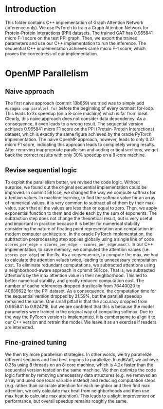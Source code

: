 # Introduction

This folder contains C++ implementation of Graph Attention
Network (inference only). We use PyTorch to train a Graph
Attention Network for Protein-Protein Interactions (PPI) datasets.
The trained GAT has 0.965841 micro F-1 score on the test PPI graph.
Then, we export the trained parameters and use our C++ implementation
to run the inference. The sequential C++ implementation achieves same micro
F-1 score, which proves the correctness of our implementation.

# OpenMP Parallelism

## Naive approach
The first naive approach (commit 13b859) we tried was to simply add
`#pragma omp parallel for` before the beginning of every outmost
for-loop. This leads to 2x speedup (on a 8-core machine) which is far from ideal. Clearly,
this naive approach does not consider data dependency. As a consequence,
it even leads to a wrong result. The sequential version achieves 0.965841
micro F1 score on the PPI (Protein-Protein Interactions) dataset, which
is exactly the same figure achieved by the oracle PyTorch implementation.
The naive OpenMP approach, however, leads to only 0.27 micro F1 score,
indicating this approach leads to completely wrong results. After removing
inappropriate parallelism and adding critical sections, we get back the correct
results with only 30% speedup on a 8-core machine.

## Revise sequential logic
To exploit the parallelism better, we revised the code logic. Without surprise, we found out the
original sequential implementation could be improved. In commit 581cce, we changed
the way we compute softmax for attention values. In machine learning, to find the softmax value for
an array of numerical values, it is very common to subtract all of them by their
max value, such that all the values are less than or equal to zero. Then, we apply
exponential function to them and divide each by the sum of exponents. The subtraction
step does not change the theoretical result, but is very useful and important in
practice because it is better for numerical stability considering the nature of
floating point representation and computation in modern computer architecture. In
the oracle PyTorch implementation, the subtraction preprocessing step applies globally
using a single line of code `scores_per_edge = scores_per_edge - scores_per_edge.max()`.
In our C++ implementation, to save memory, we computed the attention values
(i.e. `scores_per_edge`) on the fly. As a consequence, to compute the max, we had
to calculate the attention values twice, leading to unnecessary computation cost.
To eliminate redundant computations, we subtracted attentions using a neighborhood-aware
approach in commit 581cce. That is, we subtracted attentions by the max attention value in their
neighborhood. This led to better numerical stability, and greatly reduced computation
cost. The number of cache references dropped drastically from 76440020 to 40689622
for the PPI dataset. As a consequence, the computation time for the sequential
version dropped by 21.59%, but the parallell speedup remained the same. One small
pitfall is that the accuracy dropped from 0.965841 to 0.924718, but we are confident
that this is because the model parameters were trained in the original way of computing
softmax. Due to the way the PyTorch version is implemented, it is cumbersome to align
it to our C++ version and retrain the model. We leave it as an exercise if readers
are interested.

## Fine-grained tuning
We then try more parallelism strategies. In other words, we try parallelize different
sections and find best regions to parallelize. In ed67aff, we achieve 0.35s using
8 threads on an 8-core machine, which is 4.2x faster than the sequential version
tested on the same machine. We then optimize the code logic further by removing
unnecessary data structures (e.g. we removed an array and used one local variable
instead) and reducing computation steps (e.g. rather than calculate attention for
each neighbor and then find max attention, we only calculate max heat from neighborhoods
and then use max heat to calculate max attention). This leads to a slight improvement
on performance, but overall speedup remains roughly the same.